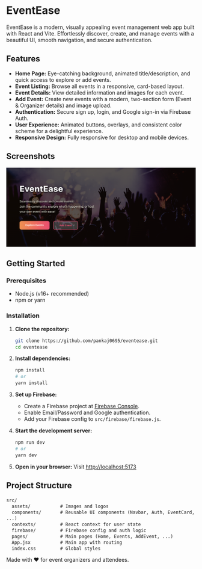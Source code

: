 # EventEase

EventEase is a modern, visually appealing event management web app built with React and Vite. Effortlessly discover, create, and manage events with a beautiful UI, smooth navigation, and secure authentication.

## Features

- **Home Page:** Eye-catching background, animated title/description, and quick access to explore or add events.
- **Event Listing:** Browse all events in a responsive, card-based layout.
- **Event Details:** View detailed information and images for each event.
- **Add Event:** Create new events with a modern, two-section form (Event & Organizer details) and image upload.
- **Authentication:** Secure sign up, login, and Google sign-in via Firebase Auth.
- **User Experience:** Animated buttons, overlays, and consistent color scheme for a delightful experience.
- **Responsive Design:** Fully responsive for desktop and mobile devices.

## Screenshots

![Home Page](./src/assets/homepage.png)

## Getting Started

### Prerequisites

- Node.js (v16+ recommended)
- npm or yarn

### Installation

1. **Clone the repository:**
   ```sh
   git clone https://github.com/pankaj0695/eventease.git
   cd eventease
   ```
2. **Install dependencies:**
   ```sh
   npm install
   # or
   yarn install
   ```
3. **Set up Firebase:**

   - Create a Firebase project at [Firebase Console](https://console.firebase.google.com/).
   - Enable Email/Password and Google authentication.
   - Add your Firebase config to `src/firebase/firebase.js`.

4. **Start the development server:**

   ```sh
   npm run dev
   # or
   yarn dev
   ```

5. **Open in your browser:**
   Visit [http://localhost:5173](http://localhost:5173)

## Project Structure

```
src/
  assets/           # Images and logos
  components/       # Reusable UI components (Navbar, Auth, EventCard, ...)
  contexts/         # React context for user state
  firebase/         # Firebase config and auth logic
  pages/            # Main pages (Home, Events, AddEvent, ...)
  App.jsx           # Main app with routing
  index.css         # Global styles
```

Made with ❤️ for event organizers and attendees.
